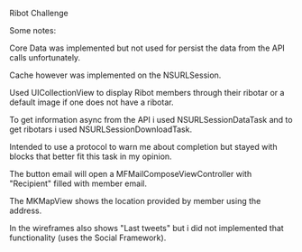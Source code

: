 Ribot Challenge

Some notes:

Core Data was implemented but not used for persist the data from the API calls unfortunately.

Cache however was implemented on the NSURLSession.

Used UICollectionView to display Ribot members through their ribotar or a default image if one does not have a ribotar.

To get information async from the API i used NSURLSessionDataTask and to get ribotars i used NSURLSessionDownloadTask.

Intended to use a protocol to warn me about completion but stayed with blocks that better fit this task in my opinion.

The button email will open a MFMailComposeViewController with "Recipient" filled with member email.

The MKMapView shows the location provided by member using the address.

In the wireframes also shows "Last tweets" but i did not implemented that functionality (uses the Social Framework).
